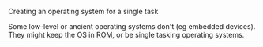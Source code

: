 Creating an operating system for a single task

Some low-level or ancient operating systems don't (eg embedded devices). They might keep the OS in ROM, or be single tasking operating systems.